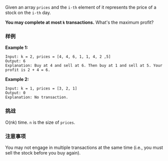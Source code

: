 <div role="tabpanel" aria-hidden="false" class="ant-tabs-tabpane ant-tabs-tabpane-active"><div tabindex="0" role="presentation" style="width: 0px; height: 0px; overflow: hidden; position: absolute;"></div><div class="problem-modal-description problem-description-markdown light"><div class="problem-modal-description-main"><div class="rendered-markdown markdown-body sample-markdown "><p>Given an array <code>prices</code> and the <code>i-th</code> element of it represents the price of a stock on the <code>i-th</code> day.</p>
<p><strong>You may complete at most <code>k</code> transactions.</strong> What's the maximum profit?</p>
</div></div><div class="problem-modal-description-example"><h3><span>样例</span></h3><div class="rendered-markdown markdown-body sample-markdown "><p><strong>Example 1:</strong></p>
<pre><code>Input: k = 2, prices = [4, 4, 6, 1, 1, 4, 2 ,5]
Output: 6
Explanation: Buy at 4 and sell at 6. Then buy at 1 and sell at 5. Your profit is 2 + 4 = 6.
</code></pre>
<p><strong>Example 2:</strong></p>
<pre><code>Input: k = 1, prices = [3, 2, 1]
Output: 0
Explanation: No transaction.
</code></pre>
</div></div><div class="problem-modal-description-challenge"><h3><span>挑战</span></h3><div class="rendered-markdown markdown-body sample-markdown "><p>O(nk) time. <code>n</code> is the size of <code>prices</code>.</p>
</div></div><div class="problem-modal-description-notice"><h3><span>注意事项</span></h3><div class="rendered-markdown markdown-body sample-markdown "><p>You may not engage in multiple transactions at the same time (i.e., you must sell the stock before you buy again).</p>
</div></div></div><div tabindex="0" role="presentation" style="width: 0px; height: 0px; overflow: hidden; position: absolute;"></div></div>